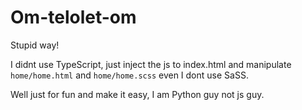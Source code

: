 # Om-telolet-om
Stupid way!

I didnt use TypeScript, just inject the js to index.html and manipulate `home/home.html` and `home/home.scss` even I dont use SaSS.

Well just for fun and make it easy, I am Python guy not js guy.
